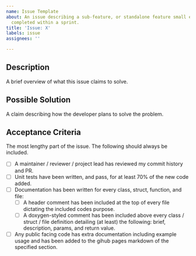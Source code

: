 ```yaml
---
name: Issue Template
about: An issue describing a sub-feature, or standalone feature small enough to be
  completed within a sprint.
title: 'Issue: X'
labels: issue
assignees: ''

---
```


## Description

A brief overview of what this issue claims to solve.

## Possible Solution

A claim describing how the developer plans to solve the problem.

## Acceptance Criteria

The most lengthy part of the issue. The following should always be included.
- [ ] A maintainer / reviewer / project lead has reviewed my commit history and PR.
- [ ] Unit tests have been written, and pass, for at least 70% of the new code added.
- [ ] Documentation has been written for every class, struct, function, and file:
    - [ ] A header comment has been included at the top of every file dictating the included codes purpose.
    - [ ] A doxygen-styled comment has been included above every class / struct / file definition detailing (at least) the following: brief, description, params, and return value.
 - [ ] Any public facing code has extra documentation including example usage and has been added to the gihub pages markdown of the specified section.
